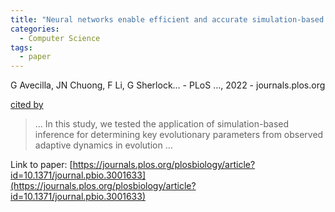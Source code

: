 ```yaml
---
title: "Neural networks enable efficient and accurate simulation-based inference of evolutionary parameters from adaptation dynamics"
categories:
  - Computer Science
tags:
  - paper
---
```

G Avecilla, JN Chuong, F Li, G Sherlock… - PLoS …, 2022 - journals.plos.org

[cited by](https://scholar.google.com/scholar?cites=1187758372476626714&as_sdt=5,44&sciodt=0,44&hl=en&num=20)

>… In this study, we tested the application of simulation-based inference for determining key evolutionary parameters from observed adaptive dynamics in evolution …

Link to paper: [https://journals.plos.org/plosbiology/article?id=10.1371/journal.pbio.3001633](https://journals.plos.org/plosbiology/article?id=10.1371/journal.pbio.3001633)
